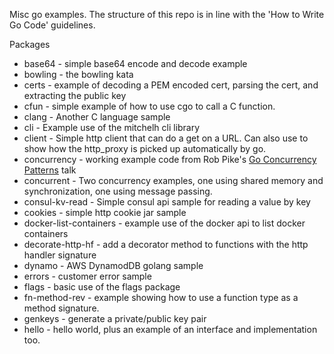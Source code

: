 Misc go examples. The structure of this repo is in line with the 
'How to Write Go Code' guidelines.

Packages

* base64 - simple base64 encode and decode example
* bowling - the bowling kata
* certs - example of decoding a PEM encoded cert, parsing the cert, and extracting the public key
* cfun - simple example of how to use cgo to call a C function.
* clang - Another C language sample
* cli - Example use of the mitchelh cli library
* client - Simple http client that can do a get on a URL. Can also use to show how the http_proxy is picked
up automatically by go.
* concurrency - working example code from Rob Pike's [Go Concurrency Patterns](https://talks.golang.org/2012/concurrency.slide#1) talk
* concurrent - Two concurrency examples, one using shared memory and synchronization, one using message passing.
* consul-kv-read - Simple consul api sample for reading a value by key
* cookies - simple http cookie jar sample
* docker-list-containers - example use of the docker api to list docker containers
* decorate-http-hf - add a decorator method to functions with the http handler signature
* dynamo - AWS DynamodDB golang sample
* errors - customer error sample
* flags - basic use of the flags package
* fn-method-rev - example showing how to use a function type as a method signature.
* genkeys - generate a private/public key pair
* hello - hello world, plus an example of an interface and implementation too.


